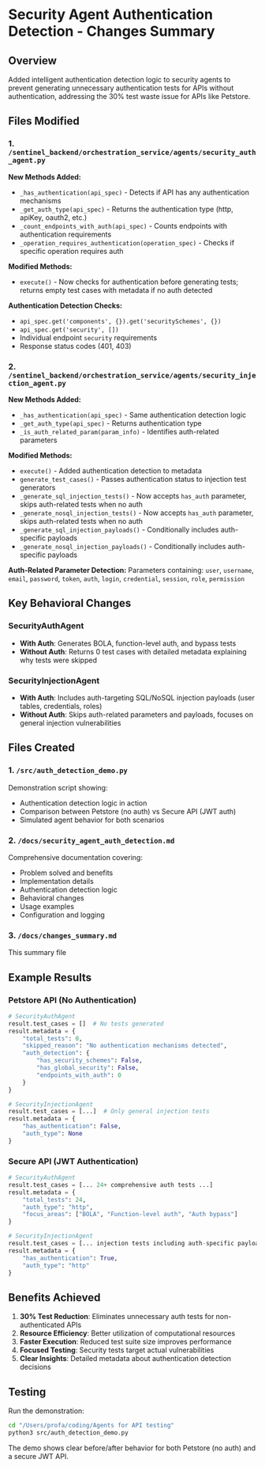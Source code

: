 # Security Agent Authentication Detection - Changes Summary

## Overview
Added intelligent authentication detection logic to security agents to prevent generating unnecessary authentication tests for APIs without authentication, addressing the 30% test waste issue for APIs like Petstore.

## Files Modified

### 1. `/sentinel_backend/orchestration_service/agents/security_auth_agent.py`

**New Methods Added:**
- `_has_authentication(api_spec)` - Detects if API has any authentication mechanisms
- `_get_auth_type(api_spec)` - Returns the authentication type (http, apiKey, oauth2, etc.)
- `_count_endpoints_with_auth(api_spec)` - Counts endpoints with authentication requirements
- `_operation_requires_authentication(operation_spec)` - Checks if specific operation requires auth

**Modified Methods:**
- `execute()` - Now checks for authentication before generating tests; returns empty test cases with metadata if no auth detected

**Authentication Detection Checks:**
- `api_spec.get('components', {}).get('securitySchemes', {})`
- `api_spec.get('security', [])`
- Individual endpoint `security` requirements
- Response status codes (401, 403)

### 2. `/sentinel_backend/orchestration_service/agents/security_injection_agent.py`

**New Methods Added:**
- `_has_authentication(api_spec)` - Same authentication detection logic
- `_get_auth_type(api_spec)` - Returns authentication type
- `_is_auth_related_param(param_info)` - Identifies auth-related parameters

**Modified Methods:**
- `execute()` - Added authentication detection to metadata
- `generate_test_cases()` - Passes authentication status to injection test generators
- `_generate_sql_injection_tests()` - Now accepts `has_auth` parameter, skips auth-related tests when no auth
- `_generate_nosql_injection_tests()` - Now accepts `has_auth` parameter, skips auth-related tests when no auth
- `_generate_sql_injection_payloads()` - Conditionally includes auth-specific payloads
- `_generate_nosql_injection_payloads()` - Conditionally includes auth-specific payloads

**Auth-Related Parameter Detection:**
Parameters containing: `user`, `username`, `email`, `password`, `token`, `auth`, `login`, `credential`, `session`, `role`, `permission`

## Key Behavioral Changes

### SecurityAuthAgent
- **With Auth**: Generates BOLA, function-level auth, and bypass tests
- **Without Auth**: Returns 0 test cases with detailed metadata explaining why tests were skipped

### SecurityInjectionAgent  
- **With Auth**: Includes auth-targeting SQL/NoSQL injection payloads (user tables, credentials, roles)
- **Without Auth**: Skips auth-related parameters and payloads, focuses on general injection vulnerabilities

## Files Created

### 1. `/src/auth_detection_demo.py`
Demonstration script showing:
- Authentication detection logic in action  
- Comparison between Petstore (no auth) vs Secure API (JWT auth)
- Simulated agent behavior for both scenarios

### 2. `/docs/security_agent_auth_detection.md`
Comprehensive documentation covering:
- Problem solved and benefits
- Implementation details
- Authentication detection logic
- Behavioral changes
- Usage examples
- Configuration and logging

### 3. `/docs/changes_summary.md`
This summary file

## Example Results

### Petstore API (No Authentication)
```python
# SecurityAuthAgent
result.test_cases = []  # No tests generated
result.metadata = {
    "total_tests": 0,
    "skipped_reason": "No authentication mechanisms detected",
    "auth_detection": {
        "has_security_schemes": False,
        "has_global_security": False, 
        "endpoints_with_auth": 0
    }
}

# SecurityInjectionAgent  
result.test_cases = [...]  # Only general injection tests
result.metadata = {
    "has_authentication": False,
    "auth_type": None
}
```

### Secure API (JWT Authentication)
```python
# SecurityAuthAgent
result.test_cases = [... 24+ comprehensive auth tests ...]
result.metadata = {
    "total_tests": 24,
    "auth_type": "http",
    "focus_areas": ["BOLA", "Function-level auth", "Auth bypass"]
}

# SecurityInjectionAgent
result.test_cases = [... injection tests including auth-specific payloads ...]
result.metadata = {
    "has_authentication": True,  
    "auth_type": "http"
}
```

## Benefits Achieved

1. **30% Test Reduction**: Eliminates unnecessary auth tests for non-authenticated APIs
2. **Resource Efficiency**: Better utilization of computational resources
3. **Faster Execution**: Reduced test suite size improves performance
4. **Focused Testing**: Security tests target actual vulnerabilities
5. **Clear Insights**: Detailed metadata about authentication detection decisions

## Testing

Run the demonstration:
```bash
cd "/Users/profa/coding/Agents for API testing"
python3 src/auth_detection_demo.py
```

The demo shows clear before/after behavior for both Petstore (no auth) and a secure JWT API.